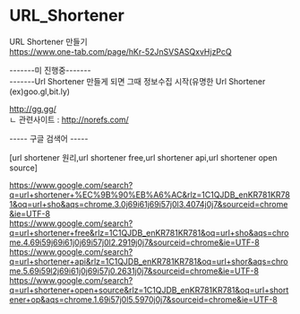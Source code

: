 # URL_Shortener
URL Shortener 만들기 <br>
https://www.one-tab.com/page/hKr-52JnSVSASQxvHjzPcQ <br>

-------미 진행중------- <br>
-------Url Shortener 만들게 되면 그때 정보수집 시작(유명한 Url Shortener (ex)goo.gl,bit.ly) <br>

http://gg.gg/ <br>
ㄴ 관련사이트 : http://norefs.com/ <br> 

----- 구글 검색어 ----- <br>

[url shortener 원리,url shortener free,url shortener api,url shortener open source] <br>

https://www.google.com/search?q=url+shortener+%EC%9B%90%EB%A6%AC&rlz=1C1QJDB_enKR781KR781&oq=url+sho&aqs=chrome.3.0j69i61j69i57j0l3.4074j0j7&sourceid=chrome&ie=UTF-8 <br>
https://www.google.com/search?q=url+shortener+free&rlz=1C1QJDB_enKR781KR781&oq=url+sho&aqs=chrome.4.69i59j69i61j0j69i57j0l2.2919j0j7&sourceid=chrome&ie=UTF-8 <br>
https://www.google.com/search?q=url+shortener+api&rlz=1C1QJDB_enKR781KR781&oq=url+shor&aqs=chrome.5.69i59l2j69i61j0j69i57j0.2631j0j7&sourceid=chrome&ie=UTF-8 <br>
https://www.google.com/search?q=url+shortener+open+source&rlz=1C1QJDB_enKR781KR781&oq=url+shortener+op&aqs=chrome.1.69i57j0l5.5970j0j7&sourceid=chrome&ie=UTF-8 <br>

